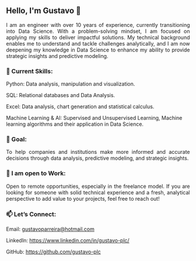 

## Hello, I'm Gustavo 👋
<p align="justify">
I am an engineer with over 10 years of experience, currently transitioning into Data Science. With a problem-solving mindset, I am focused on applying my skills to deliver impactful solutions. My technical background enables me to understand and tackle challenges analytically, and I am now deepening my knowledge in Data Science to enhance my ability to provide strategic insights and predictive modeling.
</p>

### 🔧 Current Skills:
<p align="justify">
Python: Data analysis, manipulation and visualization.</p>
SQL: Relational databases and Data Analysis.</p>
Excel: Data analysis, chart generation and statistical calculus.</p>
Machine Learning & AI: Supervised and Unsupervised Learning, Machine learning algorithms and their application in Data Science.</p>
</p>

### 🎯 Goal:
<p align="justify">
To help companies and institutions make more informed and accurate decisions through data analysis, predictive modeling, and strategic insights.
</p>

### 💼 I am open to Work:
<p align="justify">
Open to remote opportunities, especially in the freelance model. If you are looking for someone with solid technical experience and a fresh, analytical perspective to add value to your projects, feel free to reach out!
</p>

### 📫 Let’s Connect:
<p align="justify">
  
Email: [gustavoparreira@hotmail.com](mailto:gustavoparreira@hotmail.com)

LinkedIn: https://www.linkedin.com/in/gustavo-plc/

GitHub: https://github.com/gustavo-plc

</p>

